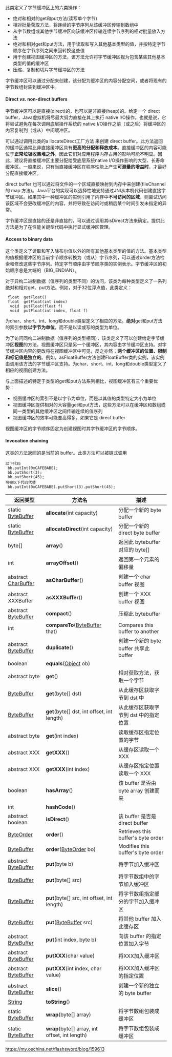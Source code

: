 此类定义了字节缓冲区上的六类操作：

- 绝对和相对的get和put方法(读写单个字节)
- 相对批量获取方法，将连续的字节序列从该缓冲区传输到数组中
- 从字节数组或其他字节缓冲区向该缓冲区传输连续字节序列的相对批量放入方法
- 绝对和相对get和put方法，用于读取和写入其他基本类型的值，并按特定字节顺序在字节序列之间来回转换这些值
- 用于创建视图缓冲区的方法，该方法允许将字节缓冲区视为包含某些其他基本类型的值的缓冲区
- 压缩、复制和切片字节缓冲区的方法

字节缓冲区可以通过分配来创建，该分配为缓冲区的内容分配空间，或者将现有的字节数组封装到缓冲区中。



#### Direct *vs.* non-direct buffers

字节缓冲区可以是直接(direct)的，也可以是非直接(heap)的。给定一个 direct buffer，Java虚拟机将尽最大努力直接在其上执行 native I/O操作。也就是说，它将尝试避免在每次调用底层操作系统的 native I/O操作之前（或之后）将缓冲区的内容复制到（或从）中间缓冲区。



可以通过调用此类的a llocateDirect工厂方法 来创建 direct buffer。此方法返回的缓冲区通常比非直接缓冲区具有**更高的分配和释放成本**。直接缓冲区的内容可能位于**正常垃圾收集堆之外**，因此它们对应用程序内存占用的影响可能不明显。因此，建议将直接缓冲区主要分配给受底层系统native I/O操作影响的大型、长寿命缓冲区。一般来说，只有当直接缓冲区在程序性能上产生**可测量的增益时**，才最好分配直接缓冲区。



direct buffer 也可以通过将文件的一个区域直接映射到内存中来创建(fileChannel 的 map 方法)。Java平台的实现可以选择性地支持通过JNI从本机代码创建直接字节缓冲区。如果其中一种缓冲区的实例引用了内存中**不可访问的区域**，则尝试访问该区域不会更改缓冲区的内容，并将导致在访问时或稍后某个时间引发未指定的异常。



字节缓冲区是直接的还是非直接的，可以通过调用其isDirect方法来确定。提供此方法是为了在性能关键型代码中执行显式缓冲区管理。



#### Access to binary data

这个类定义了读取和写入除布尔值以外的所有其他基本类型的值的方法。基本类型的值根据缓冲区的当前字节顺序转换为（或从）字节序列，可以通过order方法检索和修改这些字节序列。特定字节顺序由字节顺序类的实例表示。字节缓冲区的初始顺序总是大端的（BIG_ENDIAN）。



对于异构二进制数据（值序列的类型不同）的访问，该类为每种类型定义了一系列绝对和相对get、put方法。例如，对于32位浮点值，此类定义：

```
 float  getFloat()
 float  getFloat(int index)
  void  putFloat(float f)
  void  putFloat(int index, float f)
```



为char、short、int、long和double类型定义了相应的方法。**绝对**get和put方法的索引参数**以字节为单位**，而不是以读或写的类型为单位。



为了访问同构二进制数据（值序列的类型相同），该类定义了可以创建给定字节缓冲区**视图**的方法。视图缓冲区只是另一个缓冲区，其内容由字节缓冲区支持。对字节缓冲区内容的更改将在视图缓冲区中可见，反之亦然；**两个缓冲区的位置、限制和标记值是独立的**。例如，asFloatBuffer方法创建FloatBuffer类的实例，该实例由调用该方法的字节缓冲区支持。为char、short、int、long和double类型定义了相应的视图创建方法。



与上面描述的特定于类型的get和put方法系列相比，视图缓冲区有三个重要优势：

- 视图缓冲区的索引不是以字节为单位，而是以其值的类型特定大小为单位
- 视图缓冲区提供相对的大容量get和put方法，这些方法可以在缓冲区和数组或同一类型的其他缓冲区之间传输连续的值序列
- 视图缓冲区的效率可能要高得多，如果它是 direct buffer



视图缓冲区的字节顺序固定为创建视图时其字节缓冲区的字节顺序。



#### Invocation chaining

这类的方法返回的是当前的 buffer。此类方法可以被链式调用

```text
以下代码
 bb.putInt(0xCAFEBABE);
 bb.putShort(3);
 bb.putShort(45);
可被以下代码代替
 bb.putInt(0xCAFEBABE).putShort(3).putShort(45);
```



| 返回类型                                                     | 方法名                                                       | 描述                                   |
| ------------------------------------------------------------ | ------------------------------------------------------------ | -------------------------------------- |
| static [ByteBuffer](https://docs.oracle.com/javase/7/docs/api/java/nio/ByteBuffer.html) | **allocate**(int capacity)                                   | 分配一个新的 byte buffer               |
| static [ByteBuffer](https://docs.oracle.com/javase/7/docs/api/java/nio/ByteBuffer.html) | **allocateDirect**(int capacity)                             | 分配一个新的 direct byte buffer        |
| byte[]                                                       | **array**()                                                  | 返回此 bytebuffer 对应的 byte[]        |
| int                                                          | **arrayOffset**()                                            | 返回第一个元素的偏移量                 |
| abstract [CharBuffer](https://docs.oracle.com/javase/7/docs/api/java/nio/CharBuffer.html) | **asCharBuffer**()                                           | 创建一个 char buffer 视图              |
| abstract XXXBuffer                                           | **asXXXBuffer**()                                            | 创建一个 XXX buffer 视图               |
| abstract [ByteBuffer](https://docs.oracle.com/javase/7/docs/api/java/nio/ByteBuffer.html) | **compact**()                                                | 压缩此 bytebuffer                      |
| int                                                          | **compareTo**([ByteBuffer](https://docs.oracle.com/javase/7/docs/api/java/nio/ByteBuffer.html) that) | Compares this buffer to another        |
| abstract [ByteBuffer](https://docs.oracle.com/javase/7/docs/api/java/nio/ByteBuffer.html) | **duplicate**()                                              | 创建一个新的 byte buffer 共享此 buffer |
| boolean                                                      | **equals**([Object](https://docs.oracle.com/javase/7/docs/api/java/lang/Object.html) ob) |                                        |
| abstract byte                                                | **get**()                                                    | 相对获取方法，获取一个字节             |
| [ByteBuffer](https://docs.oracle.com/javase/7/docs/api/java/nio/ByteBuffer.html) | **get**(byte[] dst)                                          | 从此缓存区获取字节到 dst 中            |
| [ByteBuffer](https://docs.oracle.com/javase/7/docs/api/java/nio/ByteBuffer.html) | **get**(byte[] dst, int offset, int length)                  | 从此缓存区获取字节到 dst 中的指定位置  |
| abstract byte                                                | **get**(int index)                                           | 读取缓存区指定位置的字节               |
| abstract XXX                                                 | **getXXX**()                                                 | 从缓存区读取一个 XXX                   |
| abstract XXX                                                 | **getXXX**(int index)                                        | 从缓存区指定位置读取一个 XXX           |
| boolean                                                      | **hasArray**()                                               | 该 buffer 是否由 byte array 创建而来   |
| int                                                          | **hashCode**()                                               |                                        |
| abstract boolean                                             | **isDirect**()                                               | 该 buffer 是否是 direct buffer         |
| [ByteOrder](https://docs.oracle.com/javase/7/docs/api/java/nio/ByteOrder.html) | **order**()                                                  | Retrieves this buffer's byte order     |
| [ByteBuffer](https://docs.oracle.com/javase/7/docs/api/java/nio/ByteBuffer.html) | **order**([ByteOrder](https://docs.oracle.com/javase/7/docs/api/java/nio/ByteOrder.html) bo) | Modifies this buffer's byte order      |
| abstract [ByteBuffer](https://docs.oracle.com/javase/7/docs/api/java/nio/ByteBuffer.html) | **put**(byte b)                                              | 将字节加入缓冲区                       |
| [ByteBuffer](https://docs.oracle.com/javase/7/docs/api/java/nio/ByteBuffer.html) | **put**(byte[] src)                                          | 将字节数组中的字节加入缓冲区           |
| [ByteBuffer](https://docs.oracle.com/javase/7/docs/api/java/nio/ByteBuffer.html) | **put**(byte[] src, int offset, int length)                  | 将字节数组指定部分的字节加入缓冲区     |
| [ByteBuffer](https://docs.oracle.com/javase/7/docs/api/java/nio/ByteBuffer.html) | **put**([ByteBuffer](https://docs.oracle.com/javase/7/docs/api/java/nio/ByteBuffer.html) src) | 将其他 buffer 加入此缓存区             |
| abstract [ByteBuffer](https://docs.oracle.com/javase/7/docs/api/java/nio/ByteBuffer.html) | **put**(int index, byte b)                                   | 向该 buffer 的指定位置加入字节         |
| abstract [ByteBuffer](https://docs.oracle.com/javase/7/docs/api/java/nio/ByteBuffer.html) | **putXXX**(char value)                                       | 将XXX加入缓冲区                        |
| abstract [ByteBuffer](https://docs.oracle.com/javase/7/docs/api/java/nio/ByteBuffer.html) | **putXXX**(int index, char value)                            | 将XXX加入缓冲区的指定位置              |
| abstract [ByteBuffer](https://docs.oracle.com/javase/7/docs/api/java/nio/ByteBuffer.html) | **slice**()                                                  | 创建一个新的独立的 byte buffer         |
| [String](https://docs.oracle.com/javase/7/docs/api/java/lang/String.html) | **toString**()                                               |                                        |
| static [ByteBuffer](https://docs.oracle.com/javase/7/docs/api/java/nio/ByteBuffer.html) | **wrap**(byte[] array)                                       | 将字节数组包装成缓冲区                 |
| static [ByteBuffer](https://docs.oracle.com/javase/7/docs/api/java/nio/ByteBuffer.html) | **wrap**(byte[] array, int offset, int length)               | 将字节数组包装成缓冲区                 |



















<https://my.oschina.net/flashsword/blog/159613>